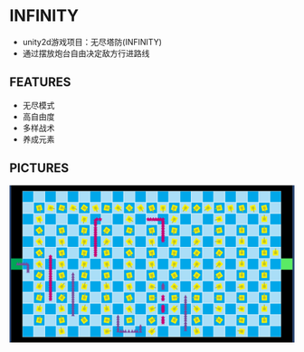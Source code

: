 # INFINITY
+ unity2d游戏项目：无尽塔防(INFINITY)
+ 通过摆放炮台自由决定敌方行进路线
## FEATURES
+ 无尽模式
+ 高自由度
+ 多样战术
+ 养成元素
## PICTURES

![](./ReadmeResource/infinity.PNG)
